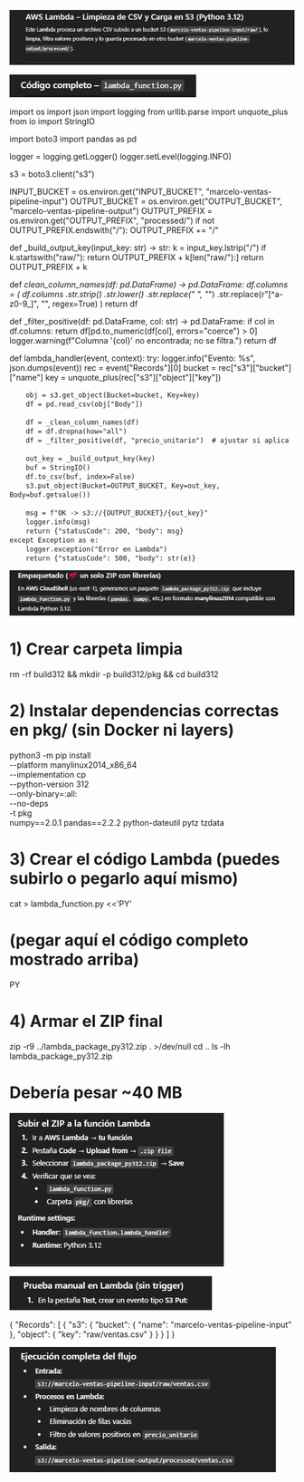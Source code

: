 ![alt text](image-1.png)


![alt text](image-2.png)


import os
import json
import logging
from urllib.parse import unquote_plus
from io import StringIO

import boto3
import pandas as pd

logger = logging.getLogger()
logger.setLevel(logging.INFO)

s3 = boto3.client("s3")

INPUT_BUCKET  = os.environ.get("INPUT_BUCKET",  "marcelo-ventas-pipeline-input")
OUTPUT_BUCKET = os.environ.get("OUTPUT_BUCKET", "marcelo-ventas-pipeline-output")
OUTPUT_PREFIX = os.environ.get("OUTPUT_PREFIX", "processed/")
if not OUTPUT_PREFIX.endswith("/"):
    OUTPUT_PREFIX += "/"

def _build_output_key(input_key: str) -> str:
    k = input_key.lstrip("/")
    if k.startswith("raw/"):
        return OUTPUT_PREFIX + k[len("raw/"):]
    return OUTPUT_PREFIX + k

def _clean_column_names(df: pd.DataFrame) -> pd.DataFrame:
    df.columns = (
        df.columns
        .str.strip()
        .str.lower()
        .str.replace(" ", "_")
        .str.replace(r"[^a-z0-9_]", "", regex=True)
    )
    return df

def _filter_positive(df: pd.DataFrame, col: str) -> pd.DataFrame:
    if col in df.columns:
        return df[pd.to_numeric(df[col], errors="coerce") > 0]
    logger.warning(f"Columna '{col}' no encontrada; no se filtra.")
    return df

def lambda_handler(event, context):
    try:
        logger.info("Evento: %s", json.dumps(event))
        rec = event["Records"][0]
        bucket = rec["s3"]["bucket"]["name"]
        key    = unquote_plus(rec["s3"]["object"]["key"])

        obj = s3.get_object(Bucket=bucket, Key=key)
        df = pd.read_csv(obj["Body"])

        df = _clean_column_names(df)
        df = df.dropna(how="all")
        df = _filter_positive(df, "precio_unitario")  # ajustar si aplica

        out_key = _build_output_key(key)
        buf = StringIO()
        df.to_csv(buf, index=False)
        s3.put_object(Bucket=OUTPUT_BUCKET, Key=out_key, Body=buf.getvalue())

        msg = f"OK -> s3://{OUTPUT_BUCKET}/{out_key}"
        logger.info(msg)
        return {"statusCode": 200, "body": msg}
    except Exception as e:
        logger.exception("Error en Lambda")
        return {"statusCode": 500, "body": str(e)}




![alt text](image-3.png)

# 1) Crear carpeta limpia
rm -rf build312 && mkdir -p build312/pkg && cd build312

# 2) Instalar dependencias correctas en pkg/ (sin Docker ni layers)
python3 -m pip install \
  --platform manylinux2014_x86_64 \
  --implementation cp \
  --python-version 312 \
  --only-binary=:all: \
  --no-deps \
  -t pkg \
  numpy==2.0.1 pandas==2.2.2 python-dateutil pytz tzdata

# 3) Crear el código Lambda (puedes subirlo o pegarlo aquí mismo)
cat > lambda_function.py <<'PY'
# (pegar aquí el código completo mostrado arriba)
PY

# 4) Armar el ZIP final
zip -r9 ../lambda_package_py312.zip . >/dev/null
cd ..
ls -lh lambda_package_py312.zip
# Debería pesar ~40 MB


![alt text](image-4.png)

![alt text](image-5.png)

{
  "Records": [
    {
      "s3": {
        "bucket": { "name": "marcelo-ventas-pipeline-input" },
        "object": { "key": "raw/ventas.csv" }
      }
    }
  ]
}


![alt text](image-6.png)
